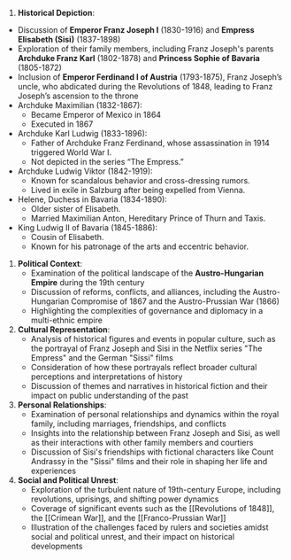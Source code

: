 
1. **Historical Depiction**:
- Discussion of **Emperor Franz Joseph I** (1830-1916) and **Empress Elisabeth (Sisi)** (1837-1898)
- Exploration of their family members, including Franz Joseph's parents **Archduke Franz Karl** (1802-1878) and **Princess Sophie of Bavaria** (1805-1872)
- Inclusion of **Emperor Ferdinand I of Austria** (1793-1875), Franz Joseph’s uncle, who abdicated during the Revolutions of 1848, leading to Franz Joseph’s ascension to the throne
- Archduke Maximilian (1832-1867):
	- Became Emperor of Mexico in 1864
	- Executed in 1867
- Archduke Karl Ludwig (1833-1896):
	- Father of Archduke Franz Ferdinand, whose assassination in 1914 triggered World War I.
	- Not depicted in the series “The Empress.”
- Archduke Ludwig Viktor (1842-1919):
	- Known for scandalous behavior and cross-dressing rumors.
	- Lived in exile in Salzburg after being expelled from Vienna.
- Helene, Duchess in Bavaria (1834-1890):
	- Older sister of Elisabeth.
	- Married Maximilian Anton, Hereditary Prince of Thurn and Taxis.
- King Ludwig II of Bavaria (1845-1886):
	- Cousin of Elisabeth.
	- Known for his patronage of the arts and eccentric behavior.
1. **Political Context**:
   - Examination of the political landscape of the **Austro-Hungarian Empire** during the 19th century
   - Discussion of reforms, conflicts, and alliances, including the Austro-Hungarian Compromise of 1867 and the Austro-Prussian War (1866)
   - Highlighting the complexities of governance and diplomacy in a multi-ethnic empire
2. **Cultural Representation**:
   - Analysis of historical figures and events in popular culture, such as the portrayal of Franz Joseph and Sisi in the Netflix series "The Empress" and the German "Sissi" films
   - Consideration of how these portrayals reflect broader cultural perceptions and interpretations of history
   - Discussion of themes and narratives in historical fiction and their impact on public understanding of the past
3. **Personal Relationships**:
   - Examination of personal relationships and dynamics within the royal family, including marriages, friendships, and conflicts
   - Insights into the relationship between Franz Joseph and Sisi, as well as their interactions with other family members and courtiers
   - Discussion of Sisi's friendships with fictional characters like Count Andrassy in the "Sissi" films and their role in shaping her life and experiences
4. **Social and Political Unrest**:
   - Exploration of the turbulent nature of 19th-century Europe, including revolutions, uprisings, and shifting power dynamics
   - Coverage of significant events such as the [[Revolutions of 1848]], the [[Crimean War]], and the [[Franco-Prussian War]]
   - Illustration of the challenges faced by rulers and societies amidst social and political unrest, and their impact on historical developments